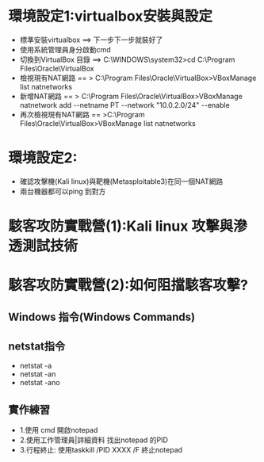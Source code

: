 # 環境設定1:virtualbox安裝與設定
- 標準安裝virtualbox ==> 下一步下一步就裝好了
- 使用系統管理員身分啟動cmd
- 切換到VirtualBox 目錄 ==>  C:\WINDOWS\system32>cd C:\Program Files\Oracle\VirtualBox
- 檢視現有NAT網路 == > C:\Program Files\Oracle\VirtualBox>VBoxManage list natnetworks
- 新增NAT網路 == > C:\Program Files\Oracle\VirtualBox>VBoxManage natnetwork add --netname PT --network "10.0.2.0/24" --enable
- 再次檢視現有NAT網路 == >C:\Program Files\Oracle\VirtualBox>VBoxManage list natnetworks
# 環境設定2:
- 確認攻擊機(Kali linux)與靶機(Metasploitable3)在同一個NAT網路
- 兩台機器都可以ping 到對方 

# 駭客攻防實戰營(1):Kali linux 攻擊與滲透測試技術


# 駭客攻防實戰營(2):如何阻擋駭客攻擊?

## Windows 指令(Windows Commands)
## netstat指令
- netstat -a
- netstat -an
- netstat -ano
## 實作練習
- 1.使用 cmd 開啟notepad
- 2.使用工作管理員|詳細資料 找出notepad 的PID
- 3.行程終止: 使用taskkill /PID XXXX /F 終止notepad
